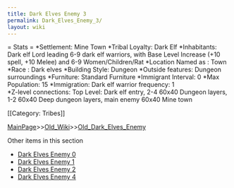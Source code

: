 ```yaml
---
title: Dark Elves Enemy 3
permalink: Dark_Elves_Enemy_3/
layout: wiki
---
```

= Stats =
*Settlement: Mine Town
*Tribal Loyalty: Dark Elf
*Inhabitants: Dark elf Lord leading 6-9 dark elf warriors, with  Base Level Increase (+10 spell, +10 Melee) and 6-9 Women/Children/Rat
*Location Named as : Town
*Race : Dark elves
*Building Style: Dungeon
*Outside features: Dungeon surroundings
*Furniture:  Standard Furniture
*Immigrant Interval: 0
*Max Population: 15 
*Immigration: Dark elf warrior  frequency: 1  
*Z-level connections: Top Level: Dark elf entry, 2-4 60x40 Dungeon layers, 1-2 60x40 Deep dungeon layers, main enemy 60x40 Mine town   
  
[[Category: Tribes]]

[MainPage](/keeperrl_wiki/ "wikilink")>>[Old_Wiki](/keeperrl_wiki/Old_Wiki "wikilink")>>[Old_Dark_Elves_Enemy](/keeperrl_wiki/Old_Dark_Elves_Enemy "wikilink")

Other items in this section
-    [Dark Elves Enemy 0](/keeperrl_wiki/Dark_Elves_Enemy_0 "wikilink")
-    [Dark Elves Enemy 1](/keeperrl_wiki/Dark_Elves_Enemy_1 "wikilink")
-    [Dark Elves Enemy 2](/keeperrl_wiki/Dark_Elves_Enemy_2 "wikilink")
-    [Dark Elves Enemy 4](/keeperrl_wiki/Dark_Elves_Enemy_4 "wikilink")
